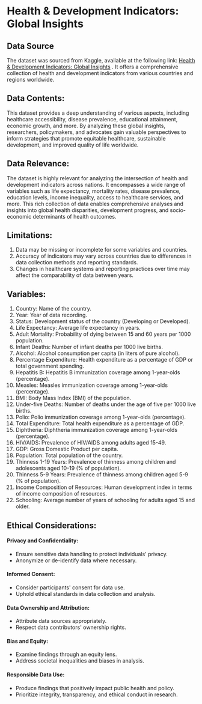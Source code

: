 # **Health & Development Indicators: Global Insights**

## **Data Source**
The dataset was sourced from Kaggle, available at the following link: [Health & Development Indicators: Global Insights](https://www.kaggle.com/datasets/arunjangir245/life-expectancy-data) . It offers a comprehensive collection of health and development
indicators from various countries and regions worldwide.

## **Data Contents:**
This dataset provides a deep understanding of various aspects, including healthcare
accessibility, disease prevalence, educational attainment, economic growth, and more. By
analyzing these global insights, researchers, policymakers, and advocates gain valuable
perspectives to inform strategies that promote equitable healthcare, sustainable development,
and improved quality of life worldwide.

## **Data Relevance:**
The dataset is highly relevant for analyzing the intersection of health and development
indicators across nations. It encompasses a wide range of variables such as life expectancy,
mortality rates, disease prevalence, education levels, income inequality, access to healthcare
services, and more. This rich collection of data enables comprehensive analyses and insights
into global health disparities, development progress, and socio-economic determinants of health
outcomes.

##  **Limitations:**
1. Data may be missing or incomplete for some variables and countries.
2. Accuracy of indicators may vary across countries due to differences in data collection
methods and reporting standards.
3. Changes in healthcare systems and reporting practices over time may affect the
comparability of data between years.

## **Variables:**
1. Country: Name of the country.
2. Year: Year of data recording.
3. Status: Development status of the country (Developing or Developed).
4. Life Expectancy: Average life expectancy in years.
5. Adult Mortality: Probability of dying between 15 and 60 years per 1000 population.
6. Infant Deaths: Number of infant deaths per 1000 live births.
7. Alcohol: Alcohol consumption per capita (in liters of pure alcohol).
8. Percentage Expenditure: Health expenditure as a percentage of GDP or total government
spending.
9. Hepatitis B: Hepatitis B immunization coverage among 1-year-olds (percentage).
10. Measles: Measles immunization coverage among 1-year-olds (percentage).
11. BMI: Body Mass Index (BMI) of the population.
12. Under-five Deaths: Number of deaths under the age of five per 1000 live births.
13. Polio: Polio immunization coverage among 1-year-olds (percentage).
14. Total Expenditure: Total health expenditure as a percentage of GDP.
15. Diphtheria: Diphtheria immunization coverage among 1-year-olds (percentage).
16. HIV/AIDS: Prevalence of HIV/AIDS among adults aged 15-49.
17. GDP: Gross Domestic Product per capita.
18. Population: Total population of the country.
19. Thinness 1-19 Years: Prevalence of thinness among children and adolescents aged
10-19 (% of population).
20. Thinness 5-9 Years: Prevalence of thinness among children aged 5-9 (% of population).
21. Income Composition of Resources: Human development index in terms of income
composition of resources.
22. Schooling: Average number of years of schooling for adults aged 15 and older.

## **Ethical Considerations:**
#### Privacy and Confidentiality:
- Ensure sensitive data handling to protect individuals' privacy.
- Anonymize or de-identify data where necessary.

#### Informed Consent:
- Consider participants' consent for data use.
- Uphold ethical standards in data collection and analysis.

#### Data Ownership and Attribution:
- Attribute data sources appropriately.
- Respect data contributors' ownership rights.

#### Bias and Equity:
- Examine findings through an equity lens.
- Address societal inequalities and biases in analysis.

#### Responsible Data Use:
- Produce findings that positively impact public health and policy.
- Prioritize integrity, transparency, and ethical conduct in research.

